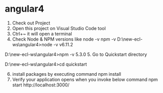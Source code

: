 # angular4


1. Check out Project
2. Open this project on Visual Studio Code tool
3. Ctrl+~ it will open a terminal
4. Check Node & NPM versions like node -v npm -v
D:\new-ecl-ws\angular4>node -v
v6.11.2

D:\new-ecl-ws\angular4>npm -v
5.3.0
5. Go to Quickstart directory

D:\new-ecl-ws\angular4>cd quickstart

6. install packages by executing command npm install
7. Verify your application opens when you invoke below command npm start
http://localhost:3000/